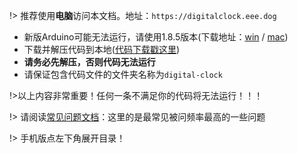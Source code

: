  !> 推荐使用**电脑**访问本文档。地址：`https://digitalclock.eee.dog`
 
 - 新版Arduino可能无法运行，请使用1.8.5版本(下载地址：[win](https://cloud.yimian.xyz/install/arduino/1.8.5/arduino-1.8.5-windows.zip) / [mac](https://cloud.yimian.xyz/install/arduino/1.8.5/arduino-1.8.5-macosx.zip))
 - 下载并解压代码到本地([代码下载戳这里](https://cloud.yimian.xyz/package/iotcat/digital-clock/digital-clock.zip))
 - **请务必先解压，否则代码无法运行**
 - 请保证包含代码文件的文件夹名称为`digital-clock`

!>以上内容非常重要！任何一条不满足你的代码将无法运行！！！

!> 请阅读[常见问题文档](/qa)：这里的是最常见被问频率最高的一些问题

!> 手机版点左下角展开目录！
